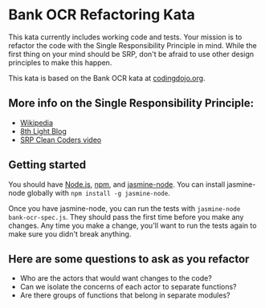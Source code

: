 # Bank OCR Refactoring Kata
This kata currently includes working code and tests.  Your mission is to refactor the code with the Single Responsibility Principle in mind.  While the first thing on your mind should be SRP, don't be afraid to use other design principles to make this happen.

This kata is based on the Bank OCR kata at [codingdojo.org](http://codingdojo.org/cgi-bin/index.pl?KataBankOCR).

## More info on the Single Responsibility Principle:
- [Wikipedia](https://en.wikipedia.org/wiki/Single_responsibility_principle)
- [8th Light Blog](https://blog.8thlight.com/uncle-bob/2014/05/08/SingleReponsibilityPrinciple.html)
- [SRP Clean Coders video](https://cleancoders.com/episode/clean-code-episode-9/show)

## Getting started
You should have [Node.js](nodejs.org), [npm](www.npmjs.com), and [jasmine-node](github.com/mhevery/jasmine-node).  You can install jasmine-node globally with `npm install -g jasmine-node`.

Once you have jasmine-node, you can run the tests with `jasmine-node bank-ocr-spec.js`.  They should pass the first time before you make any changes.  Any time you make a change, you'll want to run the tests again to make sure you didn't break anything.

## Here are some questions to ask as you refactor
- Who are the actors that would want changes to the code?
- Can we isolate the concerns of each actor to separate functions?
- Are there groups of functions that belong in separate modules?
